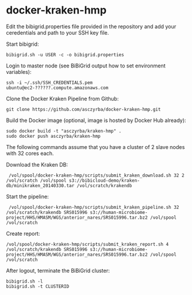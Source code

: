 docker-kraken-hmp
=================

Edit the bibigrid.properties file provided in the repository and add your ceredentials and
path to your SSH key file.

Start bibigrid:

    bibigrid.sh -u USER -c -o bibigrid.properties

Login to master node (see BiBiGrid output how to set environment variables):

    ssh -i ~/.ssh/SSH_CREDENTIALS.pem ubuntu@ec2-??????.compute.amazonaws.com

Clone the Docker Kraken Pipeline from Github:

    git clone https://github.com/asczyrba/docker-kraken-hmp.git

Build the Docker image (optional, image is hosted by Docker Hub already):

    sudo docker build -t "asczyrba/kraken-hmp" .
    sudo docker push asczyrba/kraken-hmp

The following commands assume that you have a cluster of 2 slave nodes with 32 cores each.

Download the Kraken DB:

     /vol/spool/docker-kraken-hmp/scripts/submit_kraken_download.sh 32 2 /vol/scratch /vol/spool s3://bibicloud-demo/kraken-db/minikraken_20140330.tar /vol/scratch/krakendb

Start the pipeline:

     /vol/spool/docker-kraken-hmp/scripts/submit_kraken_pipeline.sh 32 /vol/scratch/krakendb SRS015996 s3://human-microbiome-project/HHS/HMASM/WGS/anterior_nares/SRS015996.tar.bz2 /vol/spool /vol/scratch

Create report:

    /vol/spool/docker-kraken-hmp/scripts/submit_kraken_report.sh 4 /vol/scratch/krakendb SRS015996 s3://human-microbiome-project/HHS/HMASM/WGS/anterior_nares/SRS015996.tar.bz2 /vol/spool /vol/scratch
    
After logout, terminate the BiBiGrid cluster:

    bibigrid.sh -l
    bibigrid.sh -t CLUSTERID
    

